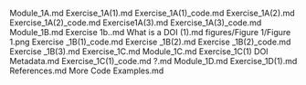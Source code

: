 Module_1A.md
Exercise_1A(1).md
Exercise_1A(1)_code.md
Exercise_1A(2).md
Exercise_1A(2)_code.md
Exercise1A(3).md
Exercise_1A(3)_code.md
Module_1B.md
Exercise 1b..md
What is a DOI (1).md
figures/Figure 1/Figure 1.png
Exercise _1B(1)_code.md
Exercise _1B(2).md
Exercise _1B(2)_code.md
Exercise _1B(3).md
Exercise_1C.md
Module_1C.md
Exercise_1C(1) DOI Metadata.md
Exercise_1C(1)_code.md
?.md
Module_1D.md
Exercise_1D(1).md
References.md
More Code Examples.md
